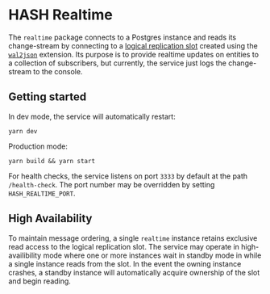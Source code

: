 # HASH Realtime

The `realtime` package connects to a Postgres instance and reads its
change-stream by connecting to a [logical replication slot](https://www.postgresql.org/docs/10/logical-replication.html)
created using the [`wal2json`](https://github.com/eulerto/wal2json)
extension. Its purpose is to provide realtime updates on entities to
a collection of subscribers, but currently, the service just logs
the change-stream to the console.

## Getting started

In dev mode, the service will automatically restart:
```
yarn dev
```

Production mode:
```
yarn build && yarn start
```

For health checks, the service listens on port `3333` by default at the path
`/health-check`. The port number may be overridden by setting
`HASH_REALTIME_PORT`.

## High Availability

To maintain message ordering, a single `realtime` instance retains exclusive
read access to the logical replication slot. The service may operate in
high-availibility mode where one or more instances wait in standby mode in
while a single instance reads from the slot. In the event the owning instance
crashes, a standby instance will automatically acquire ownership of the slot
and begin reading.
